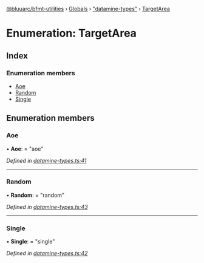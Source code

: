 [@bluuarc/bfmt-utilities](../README.md) › [Globals](../globals.md) › ["datamine-types"](../modules/_datamine_types_.md) › [TargetArea](_datamine_types_.targetarea.md)

# Enumeration: TargetArea

## Index

### Enumeration members

* [Aoe](_datamine_types_.targetarea.md#aoe)
* [Random](_datamine_types_.targetarea.md#random)
* [Single](_datamine_types_.targetarea.md#single)

## Enumeration members

###  Aoe

• **Aoe**: = "aoe"

*Defined in [datamine-types.ts:41](https://github.com/BluuArc/bfmt-utilities/blob/076080a/src/datamine-types.ts#L41)*

___

###  Random

• **Random**: = "random"

*Defined in [datamine-types.ts:43](https://github.com/BluuArc/bfmt-utilities/blob/076080a/src/datamine-types.ts#L43)*

___

###  Single

• **Single**: = "single"

*Defined in [datamine-types.ts:42](https://github.com/BluuArc/bfmt-utilities/blob/076080a/src/datamine-types.ts#L42)*
